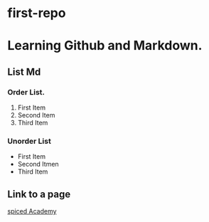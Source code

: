 # first-repo

# Learning Github and Markdown.

## List Md

### Order List.
1. First Item
2. Second Item
3. Third Item


### Unorder List
- First Item
- Second Itmen
- Third Item


## Link to a page
[spiced Academy](https://www.google.com/search?client=firefox-b-d&q=bootcamp+spiced+academy)
